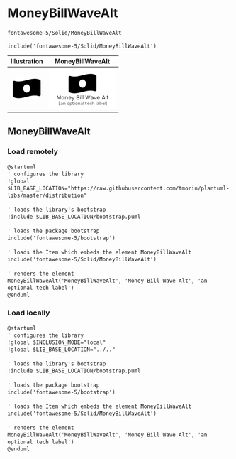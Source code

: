 # MoneyBillWaveAlt


```text
fontawesome-5/Solid/MoneyBillWaveAlt
```

```text
include('fontawesome-5/Solid/MoneyBillWaveAlt')
```



| Illustration | MoneyBillWaveAlt |
| :---: | :---: |
| ![illustration for Illustration](../../fontawesome-5/Solid/MoneyBillWaveAlt.png) | ![illustration for MoneyBillWaveAlt](../../fontawesome-5/Solid/MoneyBillWaveAlt.Local.png) |




## MoneyBillWaveAlt

### Load remotely
```plantuml
@startuml
' configures the library
!global $LIB_BASE_LOCATION="https://raw.githubusercontent.com/tmorin/plantuml-libs/master/distribution"

' loads the library's bootstrap
!include $LIB_BASE_LOCATION/bootstrap.puml

' loads the package bootstrap
include('fontawesome-5/bootstrap')

' loads the Item which embeds the element MoneyBillWaveAlt
include('fontawesome-5/Solid/MoneyBillWaveAlt')

' renders the element
MoneyBillWaveAlt('MoneyBillWaveAlt', 'Money Bill Wave Alt', 'an optional tech label')
@enduml
```

### Load locally
```plantuml
@startuml
' configures the library
!global $INCLUSION_MODE="local"
!global $LIB_BASE_LOCATION="../.."

' loads the library's bootstrap
!include $LIB_BASE_LOCATION/bootstrap.puml

' loads the package bootstrap
include('fontawesome-5/bootstrap')

' loads the Item which embeds the element MoneyBillWaveAlt
include('fontawesome-5/Solid/MoneyBillWaveAlt')

' renders the element
MoneyBillWaveAlt('MoneyBillWaveAlt', 'Money Bill Wave Alt', 'an optional tech label')
@enduml
```

